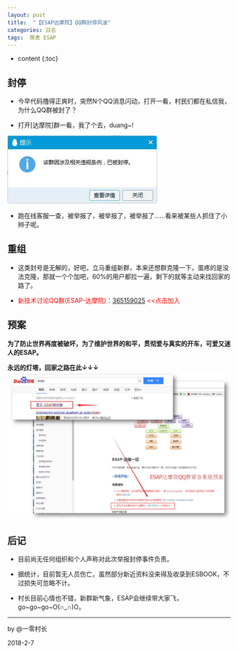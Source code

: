 ```yaml
---
layout: post
title:  "【ESAP达摩院】QQ群封停风波"
categories: 日志
tags:  聚表 ESAP
---
```


* content
{:toc}

## 封停
* 今早代码撸得正爽时，突然N个QQ消息闪动，打开一看，村民们都在私信我，为什么QQ群被封了？

* 打开[达摩院]群一看，我了个去，duang~!

![](/img/duang.jpg)

* 跑在线客服一查，被举报了，被举报了，被举报了……看来被某些人抓住了小辫子呢。

## 重组
* 这类封号是无解的，好吧，立马重组新群，本来还想群克隆一下，蛋疼的是没法克隆，那就一个个加吧，60%的用户都拉一遍，剩下的就等主动来找回家的路了。

* <span style="color:red">新技术讨论QQ群(ESAP-达摩院)：[365159025](http://shang.qq.com/wpa/qunwpa?idkey=130e97346aa11da4690999c9c91e3350e8673cb9c8fcf5df7c8f11d78ee73522) <<点击加入</span>

## 预案
**为了防止世界再度被破坏，为了维护世界的和平，贯彻爱与真实的开车，可爱又迷人的ESAP。**

**永远的灯塔，回家之路在此↓↓↓**
![](/img/findYourWayHome.jpg)

## 后记
* 目前尚无任何组织和个人声称对此次举报封停事件负责。

* 据统计，目前暂无人员伤亡，虽然部分新近资料没来得及收录到ESBOOK，不过损失可忽略不计。

* 村长目前心情也不错，新群新气象，ESAP会继续带大家飞，go~go~go~O(∩_∩)O。

<hr>
by @一零村长

2018-2-7
